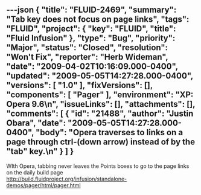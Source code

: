 ---json
{
  "title": "FLUID-2469",
  "summary": "Tab key does not focus on page links",
  "tags": "FLUID",
  "project": {
    "key": "FLUID",
    "title": "Fluid Infusion"
  },
  "type": "Bug",
  "priority": "Major",
  "status": "Closed",
  "resolution": "Won't Fix",
  "reporter": "Herb Wideman",
  "date": "2009-04-02T10:16:09.000-0400",
  "updated": "2009-05-05T14:27:28.000-0400",
  "versions": [
    "1.0"
  ],
  "fixVersions": [],
  "components": [
    "Pager"
  ],
  "environment": "XP: Opera 9.6\n",
  "issueLinks": [],
  "attachments": [],
  "comments": [
    {
      "id": "21488",
      "author": "Justin Obara",
      "date": "2009-05-05T14:27:28.000-0400",
      "body": "Opera traverses to links on a page through ctrl-(down arrow) instead of by the \"tab\" key.\n"
    }
  ]
}
---
WIth Opera, tabbing never leaves the Points boxes to go to the page links on the daily build page \
<http://build.fluidproject.org/infusion/standalone-demos/pager/html/pager.html>

        